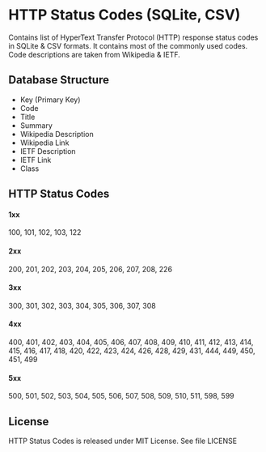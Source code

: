 # HTTP Status Codes (SQLite, CSV)

Contains list of HyperText Transfer Protocol (HTTP) response status codes in SQLite & CSV formats.
It contains most of the commonly used codes. Code descriptions are taken from Wikipedia & IETF.

## Database Structure

- Key (Primary Key)
- Code
- Title
- Summary
- Wikipedia Description
- Wikipedia Link
- IETF Description
- IETF Link
- Class

## HTTP Status Codes

#### 1xx
100, 101, 102, 103, 122

#### 2xx
200, 201, 202, 203, 204, 205, 206, 207, 208, 226

#### 3xx
300, 301, 302, 303, 304, 305, 306, 307, 308

#### 4xx
400, 401, 402, 403, 404, 405, 406, 407, 408, 409, 410, 411, 412, 413, 414, 415, 416, 417, 418, 420,
422, 423, 424, 426, 428, 429, 431, 444, 449, 450, 451, 499

#### 5xx
500, 501, 502, 503, 504, 505, 506, 507, 508, 509, 510, 511, 598, 599

## License

HTTP Status Codes is released under MIT License. See file LICENSE
